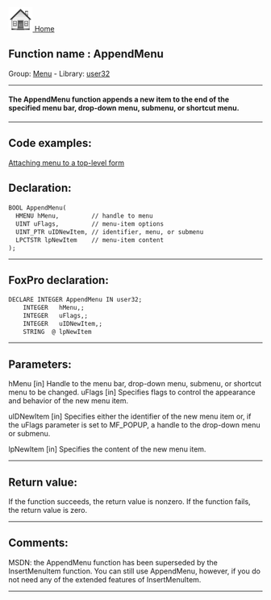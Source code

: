 [<img src="../../images/home.png"> Home ](https://github.com/VFPX/Win32API)  

## Function name : AppendMenu
Group: [Menu](../../functions_group.md#Menu)  -  Library: [user32](../../libraries.md#user32)  
***  


#### The AppendMenu function appends a new item to the end of the specified menu bar, drop-down menu, submenu, or shortcut menu.
***  


## Code examples:
[Attaching menu to a top-level form](../../samples/sample_208.md)  

## Declaration:
```foxpro  
BOOL AppendMenu(
  HMENU hMenu,         // handle to menu
  UINT uFlags,         // menu-item options
  UINT_PTR uIDNewItem, // identifier, menu, or submenu
  LPCTSTR lpNewItem    // menu-item content
);  
```  
***  


## FoxPro declaration:
```foxpro  
DECLARE INTEGER AppendMenu IN user32;
	INTEGER   hMenu,;
	INTEGER   uFlags,;
	INTEGER   uIDNewItem,;
	STRING  @ lpNewItem  
```  
***  


## Parameters:
hMenu 
[in] Handle to the menu bar, drop-down menu, submenu, or shortcut menu to be changed. 
uFlags 
[in] Specifies flags to control the appearance and behavior of the new menu item. 

uIDNewItem 
[in] Specifies either the identifier of the new menu item or, if the uFlags parameter is set to MF_POPUP, a handle to the drop-down menu or submenu. 

lpNewItem 
[in] Specifies the content of the new menu item.   
***  


## Return value:
If the function succeeds, the return value is nonzero. If the function fails, the return value is zero.   
***  


## Comments:
MSDN: the AppendMenu function has been superseded by the InsertMenuItem function. You can still use AppendMenu, however, if you do not need any of the extended features of InsertMenuItem.  
  
***  

